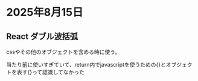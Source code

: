 # 2025年8月15日

## React ダブル波括弧

cssやその他のオブジェクトを含める時に使う。

当たり前に使いすぎていて、return内でjavascriptを使うための{}とオブジェクトを表す{}って認識してなかった

